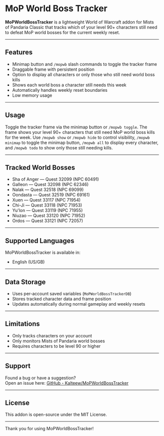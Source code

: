 # MoP World Boss Tracker

**MoPWorldBossTracker** is a lightweight World of Warcraft addon for Mists of Pandaria Classic that tracks which of your level 90+ characters still need to defeat MoP world bosses for the current weekly reset.

---

## Features

- Minimap button and `/mopwb` slash commands to toggle the tracker frame
- Draggable frame with persistent position
- Option to display all characters or only those who still need world boss kills
- Shows each world boss a character still needs this week
- Automatically handles weekly reset boundaries
- Low memory usage

---

## Usage

Toggle the tracker frame via the minimap button or `/mopwb toggle`. The frame shows your level 90+ characters that still need MoP world boss kills for the week. Use `/mopwb show` or `/mopwb hide` to control visibility, `/mopwb minimap` to toggle the minimap button, `/mopwb all` to display every character, and `/mopwb todo` to show only those still needing kills.

---

## Tracked World Bosses

- Sha of Anger — Quest 32099 (NPC 60491)
- Galleon — Quest 32098 (NPC 62346)
- Nalak — Quest 32518 (NPC 69099)
- Oondasta — Quest 32519 (NPC 69161)
- Xuen — Quest 33117 (NPC 71954)
- Chi-Ji — Quest 33118 (NPC 71953)
- Yu'lon — Quest 33119 (NPC 71955)
- Niuzao — Quest 33120 (NPC 71952)
- Ordos — Quest 33121 (NPC 72057)

---

## Supported Languages

MoPWorldBossTracker is available in:

- English (US/GB)

---

## Data Storage

- Uses per-account saved variables (`MoPWorldBossTrackerDB`)
- Stores tracked character data and frame position
- Updates automatically during normal gameplay and weekly resets

---

## Limitations

- Only tracks characters on your account
- Only monitors Mists of Pandaria world bosses
- Requires characters to be level 90 or higher

---

## Support

Found a bug or have a suggestion?  
Open an issue here: [GitHub - Kalteew/MoPWorldBossTracker](https://github.com/Kalteew/MoPWorldBossTracker)

---

## License

This addon is open-source under the MIT License.

---

Thank you for using MoPWorldBossTracker!

